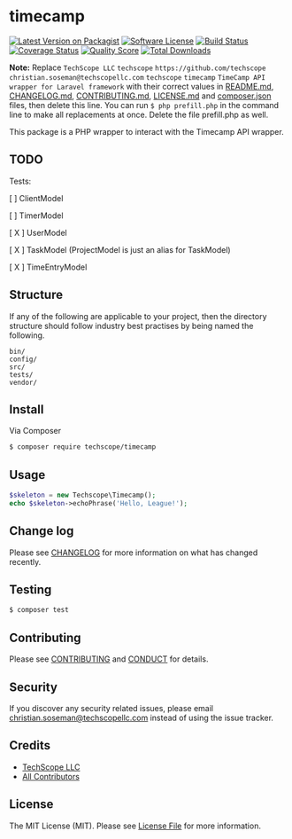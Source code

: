 # timecamp

[![Latest Version on Packagist][ico-version]][link-packagist]
[![Software License][ico-license]](LICENSE.md)
[![Build Status][ico-travis]][link-travis]
[![Coverage Status][ico-scrutinizer]][link-scrutinizer]
[![Quality Score][ico-code-quality]][link-code-quality]
[![Total Downloads][ico-downloads]][link-downloads]

**Note:** Replace ```TechScope LLC``` ```techscope``` ```https://github.com/techscope``` ```christian.soseman@techscopellc.com``` ```techscope``` ```timecamp``` ```TimeCamp API wrapper for Laravel framework``` with their correct values in [README.md](README.md), [CHANGELOG.md](CHANGELOG.md), [CONTRIBUTING.md](CONTRIBUTING.md), [LICENSE.md](LICENSE.md) and [composer.json](composer.json) files, then delete this line. You can run `$ php prefill.php` in the command line to make all replacements at once. Delete the file prefill.php as well.

This package is a PHP wrapper to interact with the Timecamp API wrapper.

## TODO

Tests:

[  ] ClientModel

[  ] TimerModel

[ X ] UserModel

[ X ] TaskModel (ProjectModel is just an alias for TaskModel)

[ X ] TimeEntryModel

## Structure

If any of the following are applicable to your project, then the directory structure should follow industry best practises by being named the following.

```
bin/        
config/
src/
tests/
vendor/
```


## Install

Via Composer

``` bash
$ composer require techscope/timecamp
```

## Usage

``` php
$skeleton = new Techscope\Timecamp();
echo $skeleton->echoPhrase('Hello, League!');
```

## Change log

Please see [CHANGELOG](CHANGELOG.md) for more information on what has changed recently.

## Testing

``` bash
$ composer test
```

## Contributing

Please see [CONTRIBUTING](CONTRIBUTING.md) and [CONDUCT](CONDUCT.md) for details.

## Security

If you discover any security related issues, please email christian.soseman@techscopellc.com instead of using the issue tracker.

## Credits

- [TechScope LLC][link-author]
- [All Contributors][link-contributors]

## License

The MIT License (MIT). Please see [License File](LICENSE.md) for more information.

[ico-version]: https://img.shields.io/packagist/v/techscope/timecamp.svg?style=flat-square
[ico-license]: https://img.shields.io/badge/license-MIT-brightgreen.svg?style=flat-square
[ico-travis]: https://img.shields.io/travis/techscope/timecamp/master.svg?style=flat-square
[ico-scrutinizer]: https://img.shields.io/scrutinizer/coverage/g/techscope/timecamp.svg?style=flat-square
[ico-code-quality]: https://img.shields.io/scrutinizer/g/techscope/timecamp.svg?style=flat-square
[ico-downloads]: https://img.shields.io/packagist/dt/techscope/timecamp.svg?style=flat-square

[link-packagist]: https://packagist.org/packages/techscope/timecamp
[link-travis]: https://travis-ci.org/techscope/timecamp
[link-scrutinizer]: https://scrutinizer-ci.com/g/techscope/timecamp/code-structure
[link-code-quality]: https://scrutinizer-ci.com/g/techscope/timecamp
[link-downloads]: https://packagist.org/packages/techscope/timecamp
[link-author]: https://github.com/techscope
[link-contributors]: ../../contributors
